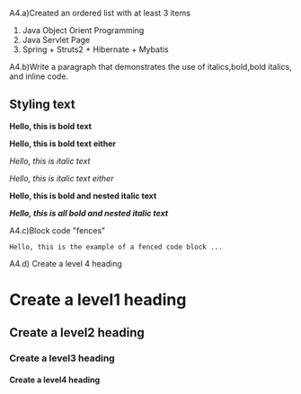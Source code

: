 A4.a)Created an ordered list with at least 3 items1. Java Object Orient Programming2. Java Servlet Page3. Spring + Struts2 + Hibernate + MybatisA4.b)Write a paragraph that demonstrates the use of italics,bold,bold italics, and inline code.## Styling text**Hello, this is bold text**__Hello, this is bold text either__*Hello, this is italic text*_Hello, this is italic text either_**Hello, this is bold and nested italic text*****Hello, this is all bold and nested italic text***A4.c)Block code "fences"```Hello, this is the example of a fenced code block ...```A4.d) Create a level 4 heading# Create a level1 heading## Create a level2 heading### Create a level3 heading#### Create a level4 heading